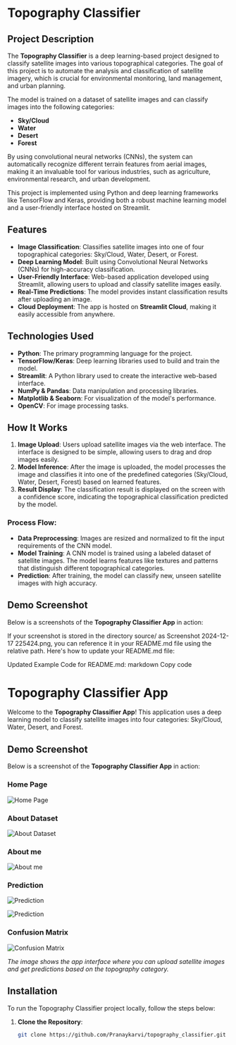 # Topography Classifier

## Project Description

The **Topography Classifier** is a deep learning-based project designed to classify satellite images into various topographical categories. The goal of this project is to automate the analysis and classification of satellite imagery, which is crucial for environmental monitoring, land management, and urban planning. 

The model is trained on a dataset of satellite images and can classify images into the following categories:
- **Sky/Cloud**
- **Water**
- **Desert**
- **Forest**

By using convolutional neural networks (CNNs), the system can automatically recognize different terrain features from aerial images, making it an invaluable tool for various industries, such as agriculture, environmental research, and urban development.

This project is implemented using Python and deep learning frameworks like TensorFlow and Keras, providing both a robust machine learning model and a user-friendly interface hosted on Streamlit.

## Features

- **Image Classification**: Classifies satellite images into one of four topographical categories: Sky/Cloud, Water, Desert, or Forest.
- **Deep Learning Model**: Built using Convolutional Neural Networks (CNNs) for high-accuracy classification.
- **User-Friendly Interface**: Web-based application developed using Streamlit, allowing users to upload and classify satellite images easily.
- **Real-Time Predictions**: The model provides instant classification results after uploading an image.
- **Cloud Deployment**: The app is hosted on **Streamlit Cloud**, making it easily accessible from anywhere.


## Technologies Used

- **Python**: The primary programming language for the project.
- **TensorFlow/Keras**: Deep learning libraries used to build and train the model.
- **Streamlit**: A Python library used to create the interactive web-based interface.
- **NumPy & Pandas**: Data manipulation and processing libraries.
- **Matplotlib & Seaborn**: For visualization of the model's performance.
- **OpenCV**: For image processing tasks.

## How It Works

1. **Image Upload**: Users upload satellite images via the web interface. The interface is designed to be simple, allowing users to drag and drop images easily.
2. **Model Inference**: After the image is uploaded, the model processes the image and classifies it into one of the predefined categories (Sky/Cloud, Water, Desert, Forest) based on learned features.
3. **Result Display**: The classification result is displayed on the screen with a confidence score, indicating the topographical classification predicted by the model.

### Process Flow:
- **Data Preprocessing**: Images are resized and normalized to fit the input requirements of the CNN model.
- **Model Training**: A CNN model is trained using a labeled dataset of satellite images. The model learns features like textures and patterns that distinguish different topographical categories.
- **Prediction**: After training, the model can classify new, unseen satellite images with high accuracy.
## Demo Screenshot

Below is a screenshots of the **Topography Classifier App** in action:


If your screenshot is stored in the directory source/ as Screenshot 2024-12-17 225424.png, you can reference it in your README.md file using the relative path. Here's how to update your README.md file:

Updated Example Code for README.md:
markdown
Copy code
# Topography Classifier App

Welcome to the **Topography Classifier App**! This application uses a deep learning model to classify satellite images into four categories: Sky/Cloud, Water, Desert, and Forest.

## Demo Screenshot

Below is a screenshot of the **Topography Classifier App** in action:
### Home Page
![Home Page](source/Screenshot%202024-12-17%20225424.png)

### About Dataset

![About Dataset](source/Screenshot%202024-12-17%20225505.png)

### About me

![About me](source/Screenshot%202024-12-17%20225530.png)

### Prediction

![Prediction](source/Screenshot%202024-12-17%20225603.png)

![Prediction](source/Screenshot%202024-12-17%20225628.png)

### Confusion Matrix

![Confusion Matrix](source/Screenshot%202024-12-17%20230740.png)

*The image shows the app interface where you can upload satellite images and get predictions based on the topography category.*

## Installation

To run the Topography Classifier project locally, follow the steps below:

1. **Clone the Repository**:
   ```bash
   git clone https://github.com/Pranaykarvi/topography_classifier.git
